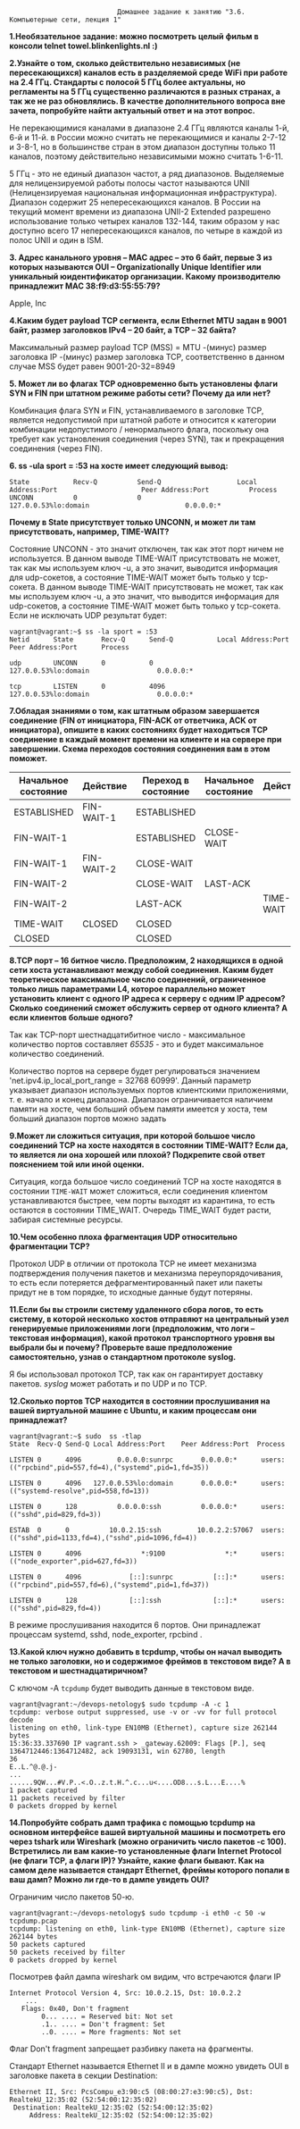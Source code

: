                                Домашнее задание к занятию "3.6. Компьютерные сети, лекция 1"
**1.Необязательное задание: можно посмотреть целый фильм в консоли telnet towel.blinkenlights.nl :)**

**2.Узнайте о том, сколько действительно независимых (не пересекающихся) каналов есть в разделяемой среде WiFi при работе на 2.4 ГГц. Стандарты с полосой 5 ГГц более актуальны, но регламенты на 5 ГГц существенно различаются в разных странах, а так же не раз обновлялись. В качестве дополнительного вопроса вне зачета, попробуйте найти актуальный ответ и на этот вопрос.**

Не перекающимися каналами в диапазоне 2.4 ГГц являются каналы 1-й, 6-й и 11-й. в России можно считать не перекающимися и каналы 2-7-12 и 3-8-1, но в большинстве стран в этом диапазон доступны только 
   11 каналов, поэтому действительно независимыми можно считать 1-6-11. 
   
   5 ГГц - это не единый диапазон частот, а ряд диапазонов. Выделяемые для нелицензируемой работы полосы частот называются UNII (Нелицензируемая национальная информационная инфраструктура).
      Диапазон содержит 25 непересекающихся каналов.  В России на текущий момент времени из диапазона UNII-2 Extended разрешено использование только четырех каналов 132-144, таким образом у нас доступно всего 17 непересекающихся каналов, по четыре в каждой из полос UNII и один в ISM.
  

**3. Адрес канального уровня – MAC адрес – это 6 байт, первые 3 из которых называются OUI – Organizationally Unique Identifier или уникальный юидентификатор организации. Какому производителю принадлежит MAC 38:f9:d3:55:55:79?**

Apple, Inc

**4.Каким будет payload TCP сегмента, если Ethernet MTU задан в 9001 байт, размер заголовков IPv4 – 20 байт, а TCP – 32 байта?**

Максимальный размер payload TCP (MSS) = MTU -(минус) размер заголовка IP -(минус) размер заголовка TCP, соответственно в данном случае MSS будет равен 
9001-20-32=8949

**5. Может ли во флагах TCP одновременно быть установлены флаги SYN и FIN при штатном режиме работы сети? Почему да или нет?**

 Комбинация флага SYN и FIN, устанавливаемого в заголовке TCP, является недопустимой при штатной работе и относится к категории комбинации недопустимого / ненормального флага, поскольку она требует как установления соединения (через SYN), так и прекращения соединения (через FIN).

**6. ss -ula sport = :53 на хосте имеет следующий вывод:**
```
State           Recv-Q          Send-Q                   Local Address:Port                     Peer Address:Port          Process
UNCONN          0               0                        127.0.0.53%lo:domain                        0.0.0.0:*
```
**Почему в State присутствует только UNCONN, и может ли там присутствовать, например, TIME-WAIT?**

Состояние UNCONN - это значит отключен, так как этот порт ничем не используется.  В данном выводе TIME-WAIT присутствовать не может, так как мы используем ключ -u, а это значит,
   выводится информация для udp-сокетов, а  состояние TIME-WAIT может быть только у tcp-сокета.
  В данном выводе TIME-WAIT присутствовать не может, так как мы используем ключ -u, а это значит,
 что  выводится информация для udp-сокетов, а  состояние TIME-WAIT может быть только у tcp-сокета. 
Если не исключать UDP результат будет:
```
vagrant@vagrant:~$ ss -la sport = :53
Netid      State       Recv-Q      Send-Q           Local Address:Port              Peer Address:Port      Process

udp        UNCONN      0           0                127.0.0.53%lo:domain                 0.0.0.0:*

tcp        LISTEN      0           4096             127.0.0.53%lo:domain                 0.0.0.0:*
```
**7.Обладая знаниями о том, как штатным образом завершается соединение (FIN от инициатора, FIN-ACK от ответчика, ACK от инициатора), опишите в каких состояниях будет находиться TCP соединение в каждый момент времени на клиенте и на сервере при завершении. Схема переходов состояния соединения вам в этом поможет.**

Начальное состояние|Действие|Переход в состояние|Начальное состояние|Действие|Переход в состояние
-------------------|--------|-------------------|-------------------|--------|-------------------
ESTABLISHED|FIN-WAIT-1|ESTABLISHED| |
FIN-WAIT-1| |ESTABLISHED|CLOSE-WAIT
FIN-WAIT-1|FIN-WAIT-2|CLOSE-WAIT| |
FIN-WAIT-2| |CLOSE-WAIT|LAST-ACK
FIN-WAIT-2| |LAST-ACK| |TIME-WAIT| |LAST-ACK|CLOSED
TIME-WAIT|CLOSED|CLOSED| |
CLOSED| |CLOSED| |


**8.TCP порт – 16 битное число. Предположим, 2 находящихся в одной сети хоста устанавливают между собой соединения. Каким будет теоретическое максимальное число соединений, ограниченное только лишь параметрами L4, которое параллельно может установить клиент с одного IP адреса к серверу с одним IP адресом? Сколько соединений сможет обслужить сервер от одного клиента? А если клиентов больше одного?**

Так как TCP-порт шестнадцатибитное число - максимальное количество портов составляет *65535* - это и будет максимальное количество соединений.
   
   Количество портов на сервере будет регулироваться значением 'net.ipv4.ip_local_port_range = 32768    60999'. Данный параметр указывает диапазон используемых портов клиентскими приложениями,  т. е. начало и конец диапазона. Диапазон ограничивается наличием памяти на хосте, чем больший объем памяти имеется у хоста, тем больший диапазон портов можно задать

**9.Может ли сложиться ситуация, при которой большое число соединений TCP на хосте находятся в состоянии TIME-WAIT? Если да, то является ли она хорошей или плохой? Подкрепите свой ответ пояснением той или иной оценки.**

Ситуация, когда большое число соединений TCP на хосте находятся в состоянии `TIME-WAIT` может сложиться, если соединения клиентом устанавливаются быстрее, чем порты выходят из карантина, то есть остаются в состоянии TIME_WAIT.
   Очередь TIME_WAIT будет расти, забирая системные ресурсы.

**10.Чем особенно плоха фрагментация UDP относительно фрагментации TCP?**

Протокол UDP в отличии от протокола TCP не имеет механизма подтверждения получения пакетов и механизма переупорядочивания, то есть если потеряется дефрагментированный пакет или пакеты придут не в том порядке, то исходные данные будут потеряны. 

**11.Если бы вы строили систему удаленного сбора логов, то есть систему, в которой несколько хостов отправяют на центральный узел генерируемые приложениями логи (предположим, что логи – текстовая информация), какой протокол транспортного уровня вы выбрали бы и почему? Проверьте ваше предположение самостоятельно, узнав о стандартном протоколе syslog.**

Я бы использовал протокол TCP, так как он гарантирует доставку пакетов.
   *syslog* может работать и по UDP и по TCP.

**12.Сколько портов TCP находится в состоянии прослушивания на вашей виртуальной машине с Ubuntu, и каким процессам они принадлежат?**
```
vagrant@vagrant:~$ sudo  ss -tlap
State  Recv-Q Send-Q Local Address:Port    Peer Address:Port  Process

LISTEN 0      4096         0.0.0.0:sunrpc       0.0.0.0:*      users:(("rpcbind",pid=557,fd=4),("systemd",pid=1,fd=35))

LISTEN 0      4096   127.0.0.53%lo:domain       0.0.0.0:*      users:(("systemd-resolve",pid=558,fd=13))

LISTEN 0      128          0.0.0.0:ssh          0.0.0.0:*      users:(("sshd",pid=829,fd=3))

ESTAB  0      0          10.0.2.15:ssh         10.0.2.2:57067  users:(("sshd",pid=1133,fd=4),("sshd",pid=1096,fd=4))

LISTEN 0      4096               *:9100               *:*      users:(("node_exporter",pid=627,fd=3))

LISTEN 0      4096            [::]:sunrpc          [::]:*      users:(("rpcbind",pid=557,fd=6),("systemd",pid=1,fd=37))

LISTEN 0      128             [::]:ssh             [::]:*      users:(("sshd",pid=829,fd=4))

```
В режиме прослушивания находится 6 портов. Они принадлежат процессам systemd, sshd,  node_exporter, rpcbind .

**13.Какой ключ нужно добавить в tcpdump, чтобы он начал выводить не только заголовки, но и содержимое фреймов в текстовом виде? А в текстовом и шестнадцатиричном?**

С ключом -A `tcpdump` будет выводить данные в текстовом виде. 

```
vagrant@vagrant:~/devops-netology$ sudo tcpdump -A -c 1
tcpdump: verbose output suppressed, use -v or -vv for full protocol decode
listening on eth0, link-type EN10MB (Ethernet), capture size 262144 bytes
15:36:33.337690 IP vagrant.ssh > _gateway.62009: Flags [P.], seq 1364712446:1364712482, ack 19093131, win 62780, length
36
E..L.^@.@.j-
...
......9QW...#V.P..<.O..z.t.H.^.c...u<....OD8...s.L...E....%
1 packet captured
11 packets received by filter
0 packets dropped by kernel
```


**14.Попробуйте собрать дамп трафика с помощью tcpdump на основном интерфейсе вашей виртуальной машины и посмотреть его через tshark или Wireshark (можно ограничить число пакетов -c 100). Встретились ли вам какие-то установленные флаги Internet Protocol (не флаги TCP, а флаги IP)? Узнайте, какие флаги бывают. Как на самом деле называется стандарт Ethernet, фреймы которого попали в ваш дамп? Можно ли где-то в дампе увидеть OUI?**

Ограничим число пакетов 50-ю.
```
vagrant@vagrant:~/devops-netology$ sudo tcpdump -i eth0 -c 50 -w tcpdump.pcap
tcpdump: listening on eth0, link-type EN10MB (Ethernet), capture size 262144 bytes
50 packets captured
50 packets received by filter
0 packets dropped by kernel
```
Посмотрев файл дампа wireshark ом
видим, что встречаются флаги IP

```
Internet Protocol Version 4, Src: 10.0.2.15, Dst: 10.0.2.2
    ...
   Flags: 0x40, Don't fragment
        0... .... = Reserved bit: Not set
        .1.. .... = Don't fragment: Set
        ..0. .... = More fragments: Not set
 ```
 Флаг Don't fragment запрещает разбивку пакета на фрагменты.
   
   Стандарт Ethernet называется Ethernet II и в дампе можно увидеть OUI в заголовке пакета в секции Destination:
   ```
   Ethernet II, Src: PcsCompu_e3:90:c5 (08:00:27:e3:90:c5), Dst: RealtekU_12:35:02 (52:54:00:12:35:02)
    Destination: RealtekU_12:35:02 (52:54:00:12:35:02)
        Address: RealtekU_12:35:02 (52:54:00:12:35:02)
        
   ```
